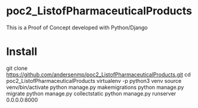 # poc2_ListofPharmaceuticalProducts
This is a Proof of Concept developed with Python/Django

# Install
git clone https://github.com/andersenmp/poc2_ListofPharmaceuticalProducts.git
cd poc2_ListofPharmaceuticalProducts
virtualenv -p python3 venv
source venv/bin/activate
python manage.py makemigrations
python manage.py migrate
python manage.py collectstatic
python manage.py runserver 0.0.0.0:8000
